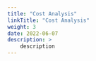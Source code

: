 ```yaml
---
title: "Cost Analysis"
linkTitle: "Cost Analysis"
weight: 3
date: 2022-06-07
description: >
    description
---
```

